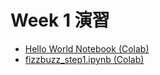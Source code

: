 # Week 1 演習

  - [Hello World Notebook (Colab)](https://colab.research.google.com/drive/1Ndg3W0DP-WR-5iygGJkUW4Zogr51BuF0)
  - [fizzbuzz_step1.ipynb (Colab)](https://colab.research.google.com/github/Shunsuke551/ai-course-learning/blob/main/week1/fizzbuzz_step1.ipynb)
